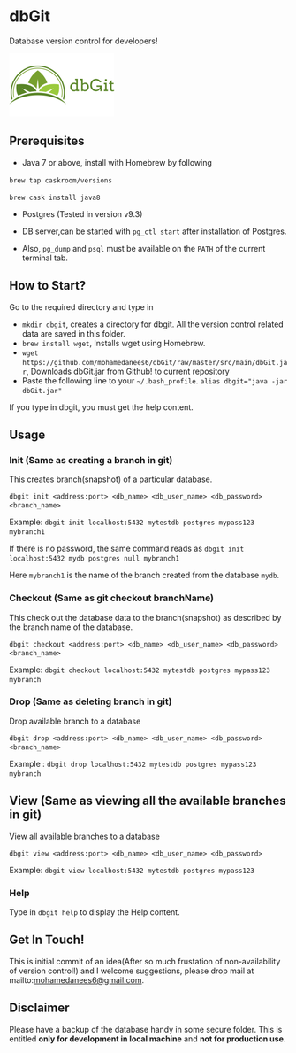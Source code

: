 # dbGit
Database version control for developers!

![dbGit Logo](https://github.com/mohamedanees6/dbGit/raw/master/src/main/resources/dbGit.png)

## Prerequisites

- Java 7 or above, install with Homebrew by following

`brew tap caskroom/versions`

`brew cask install java8`

- Postgres (Tested in version v9.3)

- DB server,can be started with `pg_ctl start` after installation of Postgres.

- Also, `pg_dump` and `psql` must be available on the `PATH` of the current terminal tab.

## How to Start?
Go to the required directory and type in 
- `mkdir dbgit`, creates a directory for dbgit. All the version control related data are saved in this folder.
- `brew install wget`, Installs wget using Homebrew.
- `wget https://github.com/mohamedanees6/dbGit/raw/master/src/main/dbGit.jar`, Downloads dbGit.jar from Github! to current repository
-  Paste the following line to your `~/.bash_profile`.
`alias dbgit="java -jar dbGit.jar"`

If you type in dbgit, you must get the help content.

## Usage

### Init (Same as creating a branch in git)
This creates branch(snapshot) of a particular database. 
```
dbgit init <address:port> <db_name> <db_user_name> <db_password> <branch_name>
```
Example: `dbgit init localhost:5432 mytestdb postgres mypass123 mybranch1`

If there is no password, the same command reads as `dbgit init localhost:5432 mydb postgres null mybranch1`

Here `mybranch1` is the name of the branch created from the database `mydb`.


### Checkout (Same as git checkout branchName)
This check out the database data to the branch(snapshot) as described by the branch name of the database.
```
dbgit checkout <address:port> <db_name> <db_user_name> <db_password> <branch_name>
```
Example: `dbgit checkout localhost:5432 mytestdb postgres mypass123 mybranch`

### Drop (Same as deleting branch in git)

Drop available branch to a database
```
dbgit drop <address:port> <db_name> <db_user_name> <db_password> <branch_name>
```

Example : `dbgit drop localhost:5432 mytestdb postgres mypass123 mybranch`

## View (Same as viewing all the available branches in git)

View all available branches to a database
``` 
dbgit view <address:port> <db_name> <db_user_name> <db_password>
 ```
Example: `dbgit view localhost:5432 mytestdb postgres mypass123`

### Help 
Type in `dbgit help` to display the Help content.

## Get In Touch!
This is initial commit of an idea(After so much frustation of non-availability of version control!) and I welcome suggestions, please drop mail at mailto:mohamedanees6@gmail.com.

## Disclaimer
Please have a backup of the database handy in some secure folder. This is entitled **only for development in local machine** and **not for production use.**
